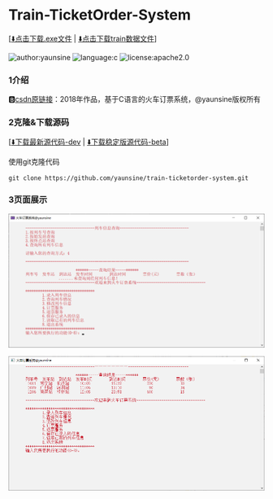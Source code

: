 # Train-TicketOrder-System
[[⬇️点击下载.exe文件](https://github.com/yaunsine/train-ticketorder-system/releases/download/v1.0.1-beta/trainOrderSys-v1.0.1-beta.exe) | [⬇️点击下载train数据文件](https://github.com/yaunsine/train-ticketorder-system/releases/download/v1.0.1-beta/train)]

![author:yaunsine](https://img.shields.io/badge/author-yaunsine-blue)
![language:c](https://img.shields.io/badge/language-c-orange)
![license:apache2.0](https://img.shields.io/badge/license-apache2.0-red)

### 1介绍

🅱️[csdn原链接](https://blog.csdn.net/weixin_43792401/article/details/88602327#comments_27277723)：2018年作品，基于C语言的火车订票系统，@yaunsine版权所有

### 2克隆&下载源码
[[⬇️下载最新源代码-dev](https://github.com/yaunsine/train-ticketorder-system/archive/refs/heads/master.zip) | 
[⬇️下载稳定版源代码-beta](https://github.com/yaunsine/train-ticketorder-system/archive/refs/tags/v1.0.1-beta.zip)]

使用git克隆代码
```
git clone https://github.com/yaunsine/train-ticketorder-system.git
```

### 3页面展示

![主图](https://github.com/yaunsine/train-ticketorder-system/blob/master/images/main.png?raw=true)

![](https://github.com/yaunsine/train-ticketorder-system/blob/master/images/query.png?raw=true)
